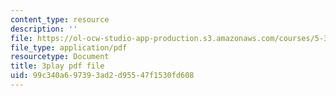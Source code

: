 ```yaml
---
content_type: resource
description: ''
file: https://ol-ocw-studio-app-production.s3.amazonaws.com/courses/5-310-laboratory-chemistry-fall-2019/99c340a697393ad2d95547f1530fd608_TgrNa_Guigs.pdf
file_type: application/pdf
resourcetype: Document
title: 3play pdf file
uid: 99c340a6-9739-3ad2-d955-47f1530fd608
---
```


